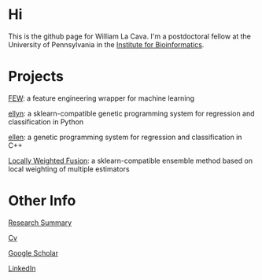 Hi
===
This is the github page for William La Cava. I'm a postdoctoral fellow at the University of Pennsylvania in the [Institute for Bioinformatics](http://upibi.org).  

Projects
===

[FEW](http://lacava.github.io/few): a feature engineering wrapper for machine learning

[ellyn](http://epistasislab.github.io/ellyn): a sklearn-compatible genetic programming system for regression and classification in Python

[ellen](http://lacava.github.io/ellen): a genetic programming system for regression and classification in C++

[Locally Weighted Fusion](http://github.com/lacava/LocallyWeightedFusion): a sklearn-compatible ensemble method based on local weighting of multiple estimators



Other Info
===

[Research Summary](http://www.williamlacava.com/work)

[Cv](http://www.williamlacava.com/la_cava_cv.pdf)

[Google Scholar](https://scholar.google.com/citations?user=iZB7inEAAAAJ&hl=en)

[LinkedIn](https://www.linkedin.com/in/williamlacava/)
